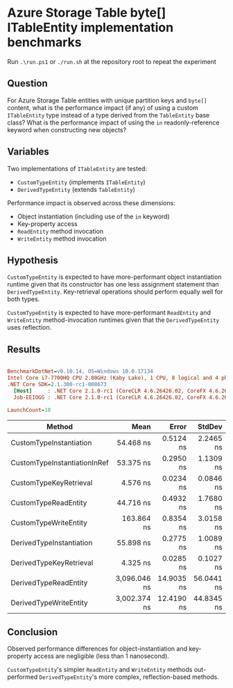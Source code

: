 # Azure Storage Table byte[] ITableEntity implementation benchmarks
Run `.\run.ps1` or `./run.sh` at the repository root to repeat the experiment

## Question

For Azure Storage Table entities with unique partition keys and `byte[]` content, what is the performance impact (if any) of using a custom `ITableEntity` type instead of a type derived from the `TableEntity` base class? What is the performance impact of using the `in` readonly-reference keyword when constructing new objects?

## Variables

Two implementations of `ITableEntity` are tested:

- `CustomTypeEntity` (implements `ITableEntity`)
- `DerivedTypeEntity` (extends `TableEntity`)

Performance impact is observed across these dimensions:

- Object instantiation (including use of the `in` keyword)
- Key-property access
- `ReadEntity` method invocation
- `WriteEntity` method invocation

## Hypothesis

`CustomTypeEntity` is expected to have more-performant object instantiation runtime given that its constructor has one less assignment statement than `DerivedTypeEntity`. Key-retrieval operations should perform equally well for both types.

`CustomTypeEntity` is expected to have more-performant `ReadEntity` and `WriteEntity` method-invocation runtimes given that the `DerivedTypeEntity` uses reflection.

## Results

``` ini

BenchmarkDotNet=v0.10.14, OS=Windows 10.0.17134
Intel Core i7-7700HQ CPU 2.80GHz (Kaby Lake), 1 CPU, 8 logical and 4 physical cores
.NET Core SDK=2.1.300-rc1-008673
  [Host]     : .NET Core 2.1.0-rc1 (CoreCLR 4.6.26426.02, CoreFX 4.6.26426.04), 64bit RyuJIT
  Job-EEIOGG : .NET Core 2.1.0-rc1 (CoreCLR 4.6.26426.02, CoreFX 4.6.26426.04), 64bit RyuJIT

LaunchCount=10  

```
|                       Method |         Mean |      Error |     StdDev |       Median | Rank |  Gen 0 | Allocated |
|----------------------------- |-------------:|-----------:|-----------:|-------------:|-----:|-------:|----------:|
|      CustomTypeInstantiation |    54.468 ns |  0.5124 ns |  2.2465 ns |    54.023 ns |    5 | 0.0330 |     104 B |
| CustomTypeInstantiationInRef |    53.375 ns |  0.2950 ns |  1.1309 ns |    53.345 ns |    4 | 0.0330 |     104 B |
|       CustomTypeKeyRetrieval |     4.576 ns |  0.0234 ns |  0.0846 ns |     4.577 ns |    2 |      - |       0 B |
|         CustomTypeReadEntity |    44.716 ns |  0.4932 ns |  1.7680 ns |    44.165 ns |    3 |      - |       0 B |
|        CustomTypeWriteEntity |   163.864 ns |  0.8354 ns |  3.0158 ns |   163.422 ns |    7 | 0.0787 |     248 B |
|     DerivedTypeInstantiation |    55.898 ns |  0.2775 ns |  1.0089 ns |    55.846 ns |    6 | 0.0355 |     112 B |
|      DerivedTypeKeyRetrieval |     4.325 ns |  0.0285 ns |  0.1027 ns |     4.315 ns |    1 |      - |       0 B |
|        DerivedTypeReadEntity | 3,096.046 ns | 14.9035 ns | 56.0441 ns | 3,089.750 ns |    9 | 0.5493 |    1736 B |
|       DerivedTypeWriteEntity | 3,002.374 ns | 12.4190 ns | 44.8345 ns | 3,000.432 ns |    8 | 0.6104 |    1920 B |

## Conclusion

Observed performance differences for object-instantiation and key-property access are negligible (less than 1 nanosecond).

`CustomTypeEntity`'s simpler `ReadEntity` and `WriteEntity` methods out-performed `DerivedTypeEntity`'s more complex, reflection-based methods.

